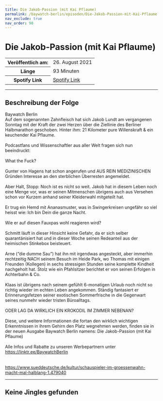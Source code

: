 ```yaml
---
title: Die Jakob-Passion (mit Kai Pflaume)
permalink: /baywatch-berlin/episoden/Die-Jakob-Passion-mit-Kai-Pflaume
nav_exclude: true
nav_order: 90
---
```


# Die Jakob-Passion (mit Kai Pflaume)
<table class="resp-table dcf-table dcf-table-responsive dcf-table-bordered dcf-table-striped dcf-w-100%">
                    <tbody>
                        <tr>
                            <th scope="row">Veröffentlich am:</th>
                            <td data-label="Veröffentlich am:">26. August 2021</td>
                        </tr>
                        <tr>
                            <th scope="row">Länge </th>
                            <td data-label="Länge ">93 Minuten</td>
                        </tr><tr>
                                <th scope="row">Spotify Link</th>
                                <td data-label="Spotify Link"><a href="https://open.spotify.com/episode/3KlbzKhdEKZ40aWBgzwftb">Spotify Link</a></td>
                            </tr></tbody>
                </table>

***

## Beschreibung der Folge

<div>
Baywatch Berlin <br> Auf dem sogenannten Zahnfleisch hat sich Jakob Lundt am vergangenen Sonntag mit der Kraft der zwei Herzen über die Ziellinie des Berliner Halbmarathon geschoben. Hinter ihm: 21 Kilometer pure Willenskraft & ein keuchender Kai Pflaume. <br>  <br> Podcastfans und Wissenschaftler aus aller Welt fragen sich nun beeindruckt:  <br>  <br> What the Fuck? <br>  <br> Gunter von Hagens hat schon angerufen und AUS REIN MEDIZINISCHEN Gründen Interesse an den sterblichen Überresten angemeldet.  <br>  <br> Aber Halt, Stopp: Noch ist es nicht so weit. Jakob hat in diesem Leben noch eine Menge vor, was er seinen Mitmenschen übrigens auch aus Versehen schon vor Kurzem anhand seiner Kleiderwahl mitgeteilt hat. <br>  <br> Er trug ein Hemd mit Ananasmuster, was in Swingerkreisen ungefähr so viel heisst wie: Ich bin Dein die ganze Nacht.  <br>  <br> Wie er auf diesen Fauxpas wohl reagieren wird?  <br>  <br> Schmitt läuft in dieser Hinsicht keine Gefahr, da er sich selber quarantänisiert hat und in dieser Woche seinen Redeanteil aus der heimischen Stinkebox beisteuert.  <br>  <br> Arne (“die dumme Sau”) hat ihn mit irgendwas angesteckt, aber immerhin rechtzeitig NACH seinem Besuch im Heide Park, wo Thomas mit einigen Freunden (Kollegen) in sechs stressigen Stunden seine komplette Kindheit nachgeholt hat. Stolz wie ein Pfahlsitzer berichtet er von seinen Erfolgen in Achterbahn & Co.  <br>  <br> Klaas ist übrigens nach seinem gefühlt 6-monatigen Urlaub noch nicht so richtig wieder im echten Leben angekommen. Ständig fantasiert er Erinnerungsfetzen seiner exotischen Sommerfrische in die Gegenwart seines nunmehr wieder tristen Büroalltags.  <br>  <br> ODER LAG DA WIRKLICH EIN KROKODIL IM ZIMMER NEBENAN? <br>  <br> Diese, und weitere Informationen die fortan den wirklich wichtigen Erkenntnissen in ihrem Gehirn den Platz wegnehmen werden, finden sie in der neuen Ausgabe Baywatch Berlin namens: Die Jakob-Passion (mit Kai Pflaume) <br>  <br> Alle Infos und Rabatte zu unseren Werbepartnern unter <a href="https://linktr.ee/BaywatchBerlin">https://linktr.ee/BaywatchBerlin</a> <br>  <br>  <br> <a href="https://www.sueddeutsche.de/kultur/schauspieler-im-groessenwahn-macht-mal-halblang-1.479040">https://www.sueddeutsche.de/kultur/schauspieler-im-groessenwahn-macht-mal-halblang-1.479040</a>  
</div>

***

## Keine Jingles gefunden